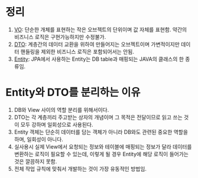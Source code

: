 # 정리
1. [VO](https://github.com/HK-An/today_i_learned/blob/main/JAVA/design/vo_defintion.md): 단순한 개체를 표현하는 작은 오브젝트의 단위이며 값 자체를 표현함. 약간의 비즈니스 로직은 구현가능하지만 수정불가.
2. [DTO](https://github.com/HK-An/today_i_learned/blob/main/JAVA/design/dto_defintion.md): 계층간의 데이터 교환을 위하여 만들어지는 오브젝트이며 가변적이지만 데이터 핸들링을 제외한 비즈니스 로직은 포함되어서는 안됨.
3. [Entity](https://github.com/HK-An/today_i_learned/blob/main/JAVA/design/entity_definition.md): JPA에서 사용하는 Entity는 DB table과 매핑되는 JAVA의 클래스의 한 종류임.

# Entity와 DTO를 분리하는 이유
1. DB와 View 사이의 역할 분리를 위해서이다.
2. DTO는 각 계층끼리 주고받는 상자의 개념이며 그 목적은 전달이므로 읽고 쓰는 것이 모두 강하며 일회성으로 사용된다.
3. Entity 객체는 단순히 데이터를 담는 객체가 아니라 DB와도 관련된 중요한 역할을 하며, 일회성이 아니다.
4. 실사용시 실제 View에서 요청되는 정보와 테이블에 매핑되는 정보가 달라 데이터를 변환하는 로직이 필요할 수 있는데, 이렇게 될 경우 Entity에 해당 로직이 들어가는 것은 깔끔하지 못함.
5. 전체 작업 규칙에 맞춰서 개발하는 것이 가장 유동적인 방법임.